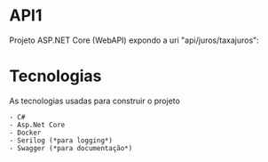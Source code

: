 # API1

Projeto ASP.NET Core (WebAPI) expondo a uri "api/juros/taxajuros":

# Tecnologias

As tecnologias usadas para construir o projeto

    - C#
	- Asp.Net Core
	- Docker
	- Serilog (*para logging*)
	- Swagger (*para documentação*)